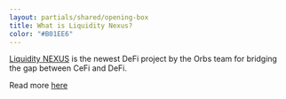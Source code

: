 ```yaml
---
layout: partials/shared/opening-box
title: What is Liquidity Nexus?
color: "#B01EE6"
---
```


[Liquidity NEXUS](https://nexus.orbs.com/) is the newest DeFi project by the Orbs team for bridging the gap between CeFi and DeFi.

Read more [here](introducing-orbs-liquidity-nexus-liquidity-as-a-service)
